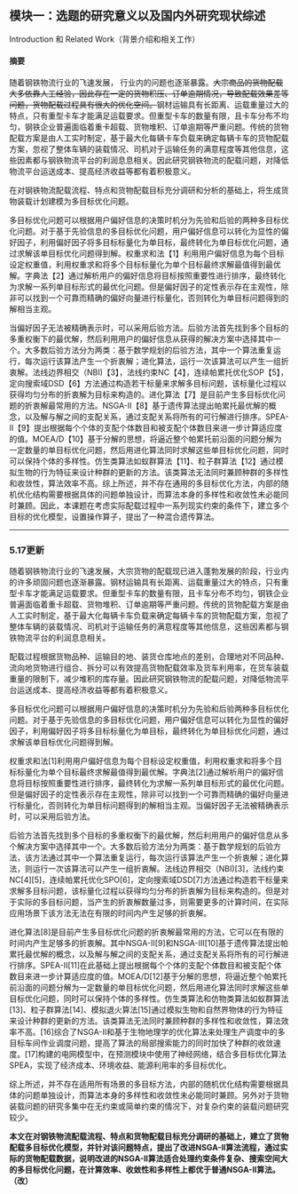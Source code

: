 ## 模块一：选题的研究意义以及国内外研究现状综述

Introduction 和 Related Work（背景介绍和相关工作）

#### 摘要

随着钢铁物流行业的飞速发展， 行业内的问题也逐渐暴露。~~大宗商品的货物配载大多依靠人工经验，因此存在一定的货物积压、订单逾期情况，导致配载效果差等问题，货物配载过程具有很大的优化空间。~~钢材运输具有长距离、运载重量过大的特点，只有重型卡车才能满足运载要求。但重型卡车的数量有限，且卡车分布不均匀，钢铁企业普遍面临着重卡超载、货物堆积、订单逾期等严重问题。传统的货物配载方案是由人工实时制定，基于最大化每辆卡车负载来确定每辆卡车的货物配载方案，忽视了整体车辆的装载情况、司机对于运输任务的满意程度等其他信息，这些因素都与钢铁物流平台的利润息息相关。因此研究钢铁物流的配载问题，对降低物流平台运送成本、提高经济收益等都有着积极意义。

在对钢铁物流配载流程、特点和货物配载目标充分调研和分析的基础上，将生成货物装载计划建模为多目标优化问题。

多目标优化问题可以根据用户偏好信息的决策时机分为先验和后验的两种多目标优化问题。对于基于先验信息的多目标优化问题，用户偏好信息可以转化为显性的偏好因子，利用偏好因子将多目标标量化为单目标，最终转化为单目标优化问题，通过求解该单目标优化问题得到解。权重求和法【1】利用用户偏好信息为每个目标设定权重值，利用权重求和将多个目标标量化为单个目标最终求解最值得到最优解。字典法【2】通过解析用户的偏好信息将目标按照重要性进行排序，最终转化为求解一系列单目标形式的最优化问题。但是偏好因子的定性表示存在主观性，除非可以找到一个可靠而精确的偏好向量进行标量化，否则转化为单目标问题得到的解相当主观。

当偏好因子无法被精确表示时，可以采用后验方法。后验方法首先找到多个目标的多重权衡下的最优解，然后利用用户的偏好信息从获得的解决方案中选择其中一个。大多数后验方法分为两类：基于数学规划的后验方法，其中一个算法重复运行，每次运行该算法产生一个折衷解；进化算法，运行一次该算法可以产生一组折衷解。法线边界相交（NBI)【3】，法线约束NC【4】，连续帕累托优化SOP【5】，定向搜索域DSD【6】方法通过构造若干标量来求解多目标问题，该标量化过程以获得均匀分布的折衷解为目标来构造的。进化算法【7】是目前产生多目标优化问题的折衷解最常用的方法。NSGA-II【8】基于遗传算法提出帕累托最优解的概念，以及解与解之间的支配关系，通过支配关系将所有的可行解进行排序。SPEA-II【9】提出根据每个个体的支配个体数目和被支配个体数目来进一步计算适应度的值。MOEA/D【10】基于分解的思想，将逼近整个帕累托前沿面的问题分解为一定数量的单目标优化问题，然后用进化算法同时求解这些单目标优化问题，同时可以保持个体的多样性。仿生类算法如蚁群算法【11】、粒子群算法【12】通过模拟生物的行为特征来设计种群的更新的方法。该类算法无法同时兼顾种群的多样性和收敛性，算法效率不高。综上所述，并不存在通用的多目标优化方法，内部的随机优化结构需要根据具体的问题单独设计，而算法本身的多样性和收敛性未必能同时兼顾。因此，本课题在考虑实际配载过程中一系列现实约束的条件下，建立多个目标的优化模型，设置操作算子，提出了一种混合遗传算法。

---



### 5.17更新

随着钢铁物流行业的飞速发展，大宗货物的配载现已进入蓬勃发展的阶段，行业内的许多顽固问题也逐渐暴露。钢材运输具有长距离、运载重量过大的特点，只有重型卡车才能满足运载要求。但重型卡车的数量有限，且卡车分布不均匀，钢铁企业普遍面临着重卡超载、货物堆积、订单逾期等严重问题。传统的货物配载方案是由人工实时制定，基于最大化每辆卡车负载来确定每辆卡车的货物配载方案，忽视了整体车辆的装载情况、司机对于运输任务的满意程度等其他信息，这些因素都与钢铁物流平台的利润息息相关。

配载过程根据货物品种、运输目的地、装货仓库地点的差别，合理地对不同品种、流向地货物进行组合、拆分可以有效提高货物配载效率及货车利用率，在货车装载重量的限制下，减少堆积的库存量。因此研究钢铁物流的配载问题，对降低物流平台运送成本、提高经济收益等都有着积极意义。

多目标优化问题可以根据用户偏好信息的决策时机分为先验和后验两种多目标优化问题。对于基于先验信息的多目标优化问题，用户偏好信息可以转化为显性的偏好因子，利用偏好因子将多目标标量化为单目标，最终转化为单目标优化问题，通过求解该单目标优化问题得到解。

权重求和法[1]利用用户偏好信息为每个目标设定权重值，利用权重求和将多个目标标量化为单个目标最终求解最值得到最优解。字典法[2]通过解析用户的偏好信息将目标按照重要性进行排序，最终转化为求解一系列单目标形式的最优化问题。但是偏好因子的定性表示存在主观性，除非可以找到一个可靠而精确的偏好向量进行标量化，否则转化为单目标问题得到的解相当主观。当偏好因子无法被精确表示时，可以采用后验方法。

后验方法首先找到多个目标的多重权衡下的最优解，然后利用用户的偏好信息从多个解决方案中选择其中一个。大多数后验方法分为两类：基于数学规划的后验方法，该方法通过其中一个算法重复运行，每次运行该算法产生一个折衷解；进化算法，则运行一次该算法可以产生一组折衷解。法线边界相交（NBI)[3]，法线约束NC[4][5]，连续帕累托优化SPO[6]，定向搜索域DSD[7]方法通过构造若干标量来求解多目标问题，该标量化过程以获得均匀分布的折衷解为目标来构造的。但是对于实际的多目标问题，当产生的折衷解数量过多，则需要更多的计算时间，在实际应用场景下该方法无法在有限的时间内产生足够的折衷解。

进化算法[8]是目前产生多目标优化问题的折衷解最常用的方法，它可以在有限的时间内产生足够多的折衷解。其中NSGA-II[9]和NSGA-III[10]基于遗传算法提出帕累托最优解的概念，以及解与解之间的支配关系，通过支配关系将所有的可行解进行排序。SPEA-II[11]在此基础上提出根据每个个体的支配个体数目和被支配个体数目来进一步计算适应度的值。MOEA/D[12]基于分解的思想，将逼近整个帕累托前沿面的问题分解为一定数量的单目标优化问题，然后用进化算法同时求解这些单目标优化问题，同时可以保持个体的多样性。仿生类算法和仿物类算法如蚁群算法[13]、粒子群算法[14]、模拟退火算法[15]通过模拟生物和自然界物体的行为特征来设计种群的更新的方法。该类算法无法同时兼顾种群的多样性和收敛性，算法效率不高。[16]综合了NSGA-II和基于生物地理学的优化算法来处理生产调度中的多目标车间作业调度问题，提高了算法的局部搜索能力的同时加快了种群的收敛速度。[17]构建的电网模型中，在预测模块中使用了神经网络，结合多目标优化算法SPEA，实现了经济成本、环境收益、能源利用率的多目标优化。

综上所述，并不存在适用所有场景的多目标方法，内部的随机优化结构需要根据具体的问题单独设计，而算法本身的多样性和收敛性未必能同时兼顾。另外对于货物装载问题的研究多集中在无约束或简单约束的情况下，对复杂约束的装载问题研究较少。

**本文在对钢铁物流配载流程、特点和货物配载目标充分调研的基础上，建立了货物配载多目标优化模型，并针对该问题特点，提出了改进NSGA-II算法流程，通过实际的货物配载数据，说明改进的NSGA-II算法适合处理约束条件复杂、搜索空间大的多目标优化问题，在计算效率、收敛性和多样性上都优于普通NSGA-II算法。（改）**

























